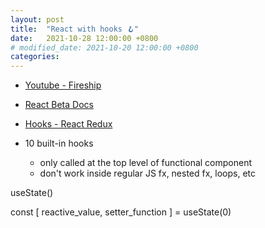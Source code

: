 ```yaml
---
layout: post
title:  "React with hooks 🪝"
date:   2021-10-28 12:00:00 +0800
# modified_date: 2021-10-20 12:00:00 +0800
categories: 
---
```


- [Youtube - Fireship](https://www.youtube.com/watch?v=TNhaISOUy6Q)
- [React Beta Docs](https://beta.reactjs.org/)
- [Hooks - React Redux](https://react-redux.js.org/api/hooks)

- 10 built-in hooks
	+ only called at the top level of functional component
	+ don't work inside regular JS fx, nested fx, loops, etc
	
useState()

const [ reactive_value, setter_function ] = useState(0)